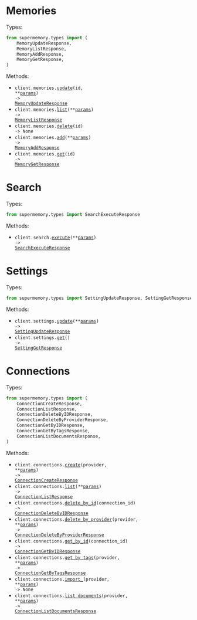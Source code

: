 # Memories

Types:

```python
from supermemory.types import (
    MemoryUpdateResponse,
    MemoryListResponse,
    MemoryAddResponse,
    MemoryGetResponse,
)
```

Methods:

- <code title="patch /v3/memories/{id}">client.memories.<a href="./src/supermemory/resources/memories.py">update</a>(id, \*\*<a href="src/supermemory/types/memory_update_params.py">params</a>) -> <a href="./src/supermemory/types/memory_update_response.py">MemoryUpdateResponse</a></code>
- <code title="post /v3/memories/list">client.memories.<a href="./src/supermemory/resources/memories.py">list</a>(\*\*<a href="src/supermemory/types/memory_list_params.py">params</a>) -> <a href="./src/supermemory/types/memory_list_response.py">MemoryListResponse</a></code>
- <code title="delete /v3/memories/{id}">client.memories.<a href="./src/supermemory/resources/memories.py">delete</a>(id) -> None</code>
- <code title="post /v3/memories">client.memories.<a href="./src/supermemory/resources/memories.py">add</a>(\*\*<a href="src/supermemory/types/memory_add_params.py">params</a>) -> <a href="./src/supermemory/types/memory_add_response.py">MemoryAddResponse</a></code>
- <code title="get /v3/memories/{id}">client.memories.<a href="./src/supermemory/resources/memories.py">get</a>(id) -> <a href="./src/supermemory/types/memory_get_response.py">MemoryGetResponse</a></code>

# Search

Types:

```python
from supermemory.types import SearchExecuteResponse
```

Methods:

- <code title="post /v3/search">client.search.<a href="./src/supermemory/resources/search.py">execute</a>(\*\*<a href="src/supermemory/types/search_execute_params.py">params</a>) -> <a href="./src/supermemory/types/search_execute_response.py">SearchExecuteResponse</a></code>

# Settings

Types:

```python
from supermemory.types import SettingUpdateResponse, SettingGetResponse
```

Methods:

- <code title="patch /v3/settings">client.settings.<a href="./src/supermemory/resources/settings.py">update</a>(\*\*<a href="src/supermemory/types/setting_update_params.py">params</a>) -> <a href="./src/supermemory/types/setting_update_response.py">SettingUpdateResponse</a></code>
- <code title="get /v3/settings">client.settings.<a href="./src/supermemory/resources/settings.py">get</a>() -> <a href="./src/supermemory/types/setting_get_response.py">SettingGetResponse</a></code>

# Connections

Types:

```python
from supermemory.types import (
    ConnectionCreateResponse,
    ConnectionListResponse,
    ConnectionDeleteByIDResponse,
    ConnectionDeleteByProviderResponse,
    ConnectionGetByIDResponse,
    ConnectionGetByTagsResponse,
    ConnectionListDocumentsResponse,
)
```

Methods:

- <code title="post /v3/connections/{provider}">client.connections.<a href="./src/supermemory/resources/connections.py">create</a>(provider, \*\*<a href="src/supermemory/types/connection_create_params.py">params</a>) -> <a href="./src/supermemory/types/connection_create_response.py">ConnectionCreateResponse</a></code>
- <code title="post /v3/connections/list">client.connections.<a href="./src/supermemory/resources/connections.py">list</a>(\*\*<a href="src/supermemory/types/connection_list_params.py">params</a>) -> <a href="./src/supermemory/types/connection_list_response.py">ConnectionListResponse</a></code>
- <code title="delete /v3/connections/{connectionId}">client.connections.<a href="./src/supermemory/resources/connections.py">delete_by_id</a>(connection_id) -> <a href="./src/supermemory/types/connection_delete_by_id_response.py">ConnectionDeleteByIDResponse</a></code>
- <code title="delete /v3/connections/{provider}">client.connections.<a href="./src/supermemory/resources/connections.py">delete_by_provider</a>(provider, \*\*<a href="src/supermemory/types/connection_delete_by_provider_params.py">params</a>) -> <a href="./src/supermemory/types/connection_delete_by_provider_response.py">ConnectionDeleteByProviderResponse</a></code>
- <code title="get /v3/connections/{connectionId}">client.connections.<a href="./src/supermemory/resources/connections.py">get_by_id</a>(connection_id) -> <a href="./src/supermemory/types/connection_get_by_id_response.py">ConnectionGetByIDResponse</a></code>
- <code title="post /v3/connections/{provider}/connection">client.connections.<a href="./src/supermemory/resources/connections.py">get_by_tags</a>(provider, \*\*<a href="src/supermemory/types/connection_get_by_tags_params.py">params</a>) -> <a href="./src/supermemory/types/connection_get_by_tags_response.py">ConnectionGetByTagsResponse</a></code>
- <code title="post /v3/connections/{provider}/import">client.connections.<a href="./src/supermemory/resources/connections.py">import\_</a>(provider, \*\*<a href="src/supermemory/types/connection_import_params.py">params</a>) -> None</code>
- <code title="post /v3/connections/{provider}/documents">client.connections.<a href="./src/supermemory/resources/connections.py">list_documents</a>(provider, \*\*<a href="src/supermemory/types/connection_list_documents_params.py">params</a>) -> <a href="./src/supermemory/types/connection_list_documents_response.py">ConnectionListDocumentsResponse</a></code>

